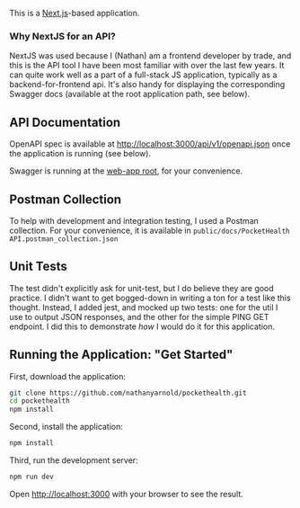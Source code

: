 This is a [Next.js](https://nextjs.org)-based application.

### Why NextJS for an API?

NextJS was used because I (Nathan) am a frontend developer by trade, and this is the API tool I have been most familiar with over the last few years. It can quite work well as a part of a full-stack JS application, typically as a backend-for-frontend api. It's also handy for displaying the corresponding Swagger docs (available at the root application path, see below).

## API Documentation

OpenAPI spec is available at [http://localhost:3000/api/v1/openapi.json](http://localhost:3000/api/v1/openapi.json) once the application is running (see below).

Swagger is running at the [web-app root](http://localhost:3000), for your convenience.

## Postman Collection

To help with development and integration testing, I used a Postman collection. For your convenience, it is available in `public/docs/PocketHealth API.postman_collection.json`

## Unit Tests

The test didn't explicitly ask for unit-test, but I do believe they are good practice. I didn't want to get bogged-down in writing a ton for a test like this thought. Instead, I added jest, and mocked up two tests: one for the util I use to output JSON responses, and the other for the simple PING GET endpoint. I did this to demonstrate _how_ I would do it for this application.

## Running the Application: "Get Started"

First, download the application:

```bash
git clone https://github.com/nathanyarnold/pockethealth.git
cd pockethealth
npm install
```

Second, install the application:

```bash
npm install
```

Third, run the development server:

```bash
npm run dev
```

Open [http://localhost:3000](http://localhost:3000) with your browser to see the result.
